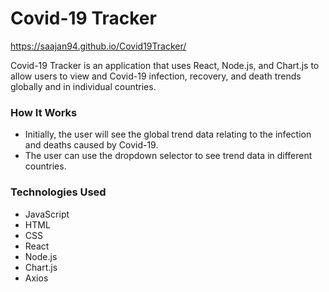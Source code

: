 # Covid-19 Tracker
https://saajan94.github.io/Covid19Tracker/

Covid-19 Tracker is an application that uses React, Node.js, and Chart.js to allow users to view and Covid-19 infection, recovery, and death trends globally and in individual countries.

### How It Works
* Initially, the user will see the global trend data relating to the infection and deaths caused by Covid-19.
* The user can use the dropdown selector to see trend data in different countries.

### Technologies Used
* JavaScript
* HTML
* CSS
* React
* Node.js
* Chart.js
* Axios
